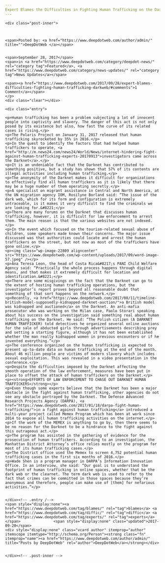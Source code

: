 ```yaml
---
Expert Blames the Difficulties in Fighting Human Trafficking on the Darkweb
---
```

<article class="post-listing post-22803 post type-post status-publish format-standard has-post-thumbnail hentry 
 tag-blames tag-diffic tag-experts">
    
    <div class="post-inner">
    
    
        
    <span>Posted by: <a href="https://www.deepdotweb.com/author/admin/" title="">DeepDotWeb </a></span>
    
    
    <span>September 28, 2017</span>
    <span>in <a href="https://www.deepdotweb.com/category/deepdot-news/" rel="category tag">Featured</a>, <a href="https://www.deepdotweb.com/category/news-updates/" rel="category tag">News Updates</a></span>
    
    <span><a href="https://www.deepdotweb.com/2017/09/28/expert-blames-difficulties-fighting-human-trafficking-darkweb/#comments">1 Comment</a></span>
    </p>
    <div class="clear"></div>
    
    <div class="entry">
    
    <p>Human trafficking has been a problem subjecting a lot of innocent people into captivity and slavery. The danger of this act is not only posed by its existence but also, how fast the curve of its related cases is rising.</p>
    <p>The Polaris Project on January 31, 2017 released that human trafficking skyrocketed by 35% in 2016.</p>
    <p>In the quest to identify the factors that had helped human traffickers to operate, <a href="http://m.news24.com/news24/World/News/internet-hindering-fight-against-human-trafficking-experts-20170913">investigators came across the Darknet</a>.</p>
    <p>It is an undeniable fact that the Darknet has contributed to something positive, but a study has shown that 57% of its contents are illegal activities including human trafficking.</p>
    <p>The anonymity of the Darknet makes it difficult for organizations to effectively find all human traffickers as it is likely that there may be a huge number of them operating secretly.</p>
    <p>A specialist on migrant assistance in Central and North America, at the UN migration agency IOM, Rosilyne Borland said: “The issue of the dark web, which for its form and configuration is extremely untraceable, is it makes it very difficult to find the criminals we are looking for.&#8221;</p>
    <p>There are many forums on the Darknet that discusses human trafficking, however, it is difficult for law enforcement to arrest them. The main reason is that the various websites are not indexed.</p>
    <p>In the event which focused on the tourism-related sexual abuse of children, some speakers made known their concerns. The major issue discussed was that authorities could locate and arrest the human traffickers on the street, but not now as most of the traffickers have gone online.</p>
    <p><img class="wp-image-22809 aligncenter" src="https://www.deepdotweb.com/wp-content/uploads/2017/09/word-image-57.jpeg" /></p>
    <p>Ana Teresa Leon, the head of Costa Rica&#8217;s PANI Child Welfare Agency said: “Practically the whole process happens through digital means, and that makes it extremely difficult for location and identification.&#8221;</p>
    <p>There are some misgivings on the fact that the Darknet can go to the extent of hosting human trafficking operations, but the investigator’s report proves beyond all reasonable doubt that something of that sort happens on the network.</p>
    <p>Recently, <a href="https://www.deepdotweb.com/2017/08/11/timeline-british-model-supposedly-kidnapped-darknet-auction/">a British model was kidnapped and auctioned</a> on the Darknet. An anti-mafia prosecutor who was working on the Milan case, Paolo Storari speaking about his success on the investigation said something real about human trafficking on the Darknet. He said: “The Polish citizen (A DARKNET HUMAN TRAFFICKER) told detectives he organized several online auctions for the sale of abducted girls through advertisements describing prey and setting a starting figure, although it has not been established whether the man really kidnapped women in previous encounters or if he invented everything.”</p>
    <p>The conference organized on the human trafficking is expected to present up-to-date data on human trafficking at the end of the month. About 46 million people are victims of modern slavery which includes sexual exploitation. This was revealed in a video presentation in the conference.</p>
    <p>Despite the difficulties imposed by the Darknet affecting the smooth operation of the law enforcement, measures have been put in place to offset the attack of human traffickers on the Darknet.</p>
    <p><strong>EFFORTS OF LAW ENFORCEMENT TO CHASE OUT DARKNET HUMAN TRAFFICKERS</strong></p>
    <p>Even though some experts believe that the Darknet has been a major obstacle in the fight against human trafficking, other agencies do not see any obstacle portrayed by the Darknet. The Defense Advanced Research Projects Agency (DARPA), <a href="https://www.deepdotweb.com/2017/01/18/darpa-fight-human-trafficking/">in a fight against human trafficking</a> introduced a multi-year project called Memex Program which has been at work since 2014 to expose all human trafficking activities on the internet.</p>
    <p>If the work of the MEMEX is anything to go by, then there seems to be no reason for the Darknet to be a hindrance to the fight against this outrageous act.</p>
    <p>The program has assisted in the gathering of evidence for the prosecution of human traffickers. According to an investigation, the Manhattan District Attorney’s office relies mostly on the program for most of its human trafficking cases.</p>
    <p>The District office used the Memex to screen 4,752 potential human trafficking cases in the first six months of 2016.</p>
    <p>Wade Shen is a program manager in DARPA’s Information Innovation Office. In an interview, she said: “Our goal is to understand the footprint of human trafficking in online spaces, whether that be the dark web or the clearnet. The term dark web is used to refer to the fact that crimes can be committed in those spaces because they’re anonymous and therefore, people can make use of [them] for nefarious activities.”</p>
    
    
    </div><!-- .entry /-->
    <span style="display:none"><a href="https://www.deepdotweb.com/tag/blames/" rel="tag">blames</a> <a href="https://www.deepdotweb.com/tag/diffic/" rel="tag">diffic</a> <a href="https://www.deepdotweb.com/tag/experts/" rel="tag">experts</a></span>				<span style="display:none" class="updated">2017-09-28</span>
    <div style="display:none" class="vcard author" itemprop="author" itemscope itemtype="http://schema.org/Person"><strong class="fn" itemprop="name"><a href="https://www.deepdotweb.com/author/admin/" title="Posts by DeepDotWeb" rel="author">DeepDotWeb</a></strong></div>
    
    
    </div><!-- .post-inner -->
</article><!-- .post-listing -->

